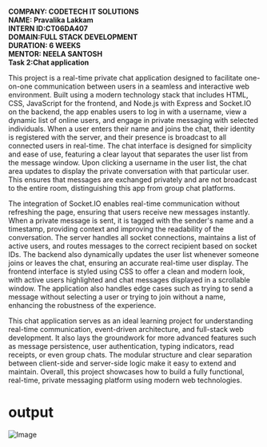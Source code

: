 **COMPANY: CODETECH IT SOLUTIONS  
NAME: Pravalika Lakkam  
INTERN ID:CT06DA407    
DOMAIN:FULL STACK DEVELOPMENT  
DURATION: 6 WEEKS  
MENTOR: NEELA SANTOSH**  
**Task 2:Chat application**  

This project is a real-time private chat application designed to facilitate one-on-one communication between users in a seamless and interactive
web environment. Built using a modern technology stack that includes HTML, CSS, JavaScript for the frontend, and Node.js with Express and Socket.IO
on the backend, the app enables users to log in with a username, view a dynamic list of online users, and engage in private messaging with selected
individuals. When a user enters their name and joins the chat, their identity is registered with the server, and their presence is broadcast to all
connected users in real-time. The chat interface is designed for simplicity and ease of use, featuring a clear layout that separates the user list
from the message window. Upon clicking a username in the user list, the chat area updates to display the private conversation with that particular 
user. This ensures that messages are exchanged privately and are not broadcast to the entire room, distinguishing this app from group chat platforms.  

The integration of Socket.IO enables real-time communication without refreshing the page, ensuring that users receive new messages instantly. When a
private message is sent, it is tagged with the sender's name and a timestamp, providing context and improving the readability of the conversation. 
The server handles all socket connections, maintains a list of active users, and routes messages to the correct recipient based on socket IDs. The 
backend also dynamically updates the user list whenever someone joins or leaves the chat, ensuring an accurate real-time user display. The frontend
interface is styled using CSS to offer a clean and modern look, with active users highlighted and chat messages displayed in a scrollable window. 
The application also handles edge cases such as trying to send a message without selecting a user or trying to join without a name, enhancing the 
robustness of the experience.  

This chat application serves as an ideal learning project for understanding real-time communication, event-driven architecture, and full-stack web development. 
It also lays the groundwork for more advanced features such as message persistence, user authentication, typing indicators, read receipts, or even group chats. 
The modular structure and clear separation between client-side and server-side logic make it easy to extend and maintain. Overall, this project showcases how to
build a fully functional, real-time, private messaging platform using modern web technologies.  
# output  
![Image](https://github.com/user-attachments/assets/f77d9b22-5908-40f2-9f2b-8b79c617673a)

